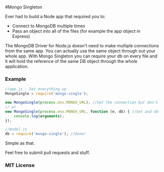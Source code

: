 #Mongo Singleton

Ever had to build a Node app that required you to:

*	Connect to MongoDB multiple times
*	Pass an object into all of the files (for example the app object in Express)

The MongoDB Driver for Node.js doesn't need to make multiple connections from the same app. You can actually use the same object through out your whole app. With Mongo Singleton you can require your db on every file and it will hold the reference of the same DB object through the whole application.

### Example

```js
//app.js - Set everything up
MongoSingle = require('mongo-single');

new MongoSingle(process.env.MONGO_URL); //Set the connection but don't verify for errors or anything
// or
new MongoSingle(process.env.MONGO_URL, function (e, db) { //Set and obtain the connection and inspect for errors
	console.log(arguments);
});
```


```js
//model.js
db = require('mongo-single'); //Done!
```

Simple as that. 

Feel free to submit pull requests and stuff.

### MIT License